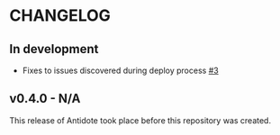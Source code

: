 # CHANGELOG

## In development

- Fixes to issues discovered during deploy process [#3](https://github.com/nre-learning/antidote-ui-components/pull/3)

## v0.4.0 - N/A

This release of Antidote took place before this repository was created.
